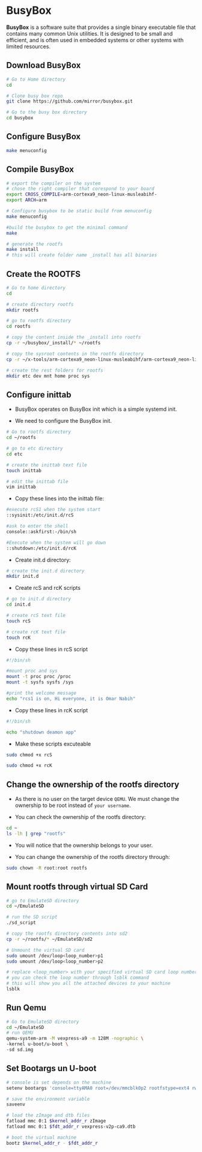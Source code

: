# BusyBox

**BusyBox** is a software suite that provides a single binary executable file that contains many common Unix utilities. It is designed to be small and efficient, and is often used in embedded systems or other systems with limited resources.

## Download BusyBox

```bash
# Go to Home directory
cd

# Clone busy box repo
git clone https://github.com/mirror/busybox.git

# Go to the busy box directory
cd busybox
```

## Configure BusyBox

```bash
make menuconfig
```

## Compile BusyBox 

```bash
# export the compiler on the system
# chose the right compiler that corespond to your board
export CROSS_COMPILE=arm-cortexa9_neon-linux-musleabihf-
export ARCH=arm

# Configure busybox to be static build from menuconfig
make menuconfig

#build the busybox to get the minimal command
make

# generate the rootfs
make install
# this will create folder name _install has all binaries
```
## Create the ROOTFS

```bash
# Go to home directory
cd 

# create directory rootfs
mkdir rootfs

# go to rootfs directory
cd rootfs

# copy the content inside the _install into rootfs
cp -r ~/busybox/_install/* ~/rootfs

# copy the sysroot contents in the rootfs directory
cp -r ~/x-tools/arm-cortexa9_neon-linux-musleabihf/arm-cortexa9_neon-linux-musleabihf/sysroot/* ~/rootfs

# create the rest folders for rootfs
mkdir etc dev mnt home proc sys
```

## Configure inittab
- BusyBox operates on BusyBox init which is a simple systemd init.

- We need to configure the BusyBox init.

```bash
# Go to rootfs directory
cd ~/rootfs

# go to etc directory
cd etc

# create the inittab text file
touch inittab

# edit the inittab file
vim inittab
```

- Copy these lines into the inittab file: 

```bash
#execute rcS1 when the system start
::sysinit:/etc/init.d/rcS

#ask to enter the shell
console::askfirst:-/bin/sh

#Execute when the system will go down
::shutdown:/etc/init.d/rcK
```
- Create init.d directory: 

```bash
# create the init.d directory
mkdir init.d
```

- Create rcS and rcK scripts

```bash
# go to init.d directory
cd init.d

# create rcS text file
touch rcS

# create rcK text file
touch rcK
```

- Copy these lines in rcS script

```bash
#!/bin/sh

#mount proc and sys
mount -t proc proc /proc
mount -t sysfs sysfs /sys

#print the welcome message
echo "rcs1 is on, Hi everyone, it is Omar Nabih"
```

- Copy these lines in rcK script

```bash
#!/bin/sh

echo "shutdown deamon app"
```

- Make these scripts excuteable

```bash 
sudo chmod +x rcS

sudo chmod +x rcK
```
## Change the ownership of the rootfs directory

- As there is no user on the target device `QEMU`. We must change the ownership to be root instead of `your username`.

- You can check the ownership of the rootfs directory:

```bash
cd ~
ls -lh | grep "rootfs"
```

- You will notice that the ownership belongs to your user.

- You can change the ownership of the rootfs directory through:

```bash
sudo chown -R root:root rootfs
```

## Mount rootfs through virtual SD Card

```bash
# go to EmulateSD directory
cd ~/EmulateSD

# run the SD script
./sd_script

# copy the rootfs directory contents into sd2
cp -r ~/rootfs/* ~/EmulateSD/sd2

# Unmount the virtual SD card
sudo umount /dev/loop<loop_number>p1
sudo umount /dev/loop<loop_number>p2

# replace <loop_number> with your specified virtual SD card loop number
# you can check the loop number through lsblk command
# this will show you all the attached devices to your machine
lsblk
```
## Run Qemu

```bash
# Go to EmulateSD directory
cd ~/EmulateSD
# run QEMU
qemu-system-arm -M vexpress-a9 -m 128M -nographic \
-kernel u-boot/u-boot \
-sd sd.img
```

## Set Bootargs un U-boot

```bash
# console is set depends on the machine
setenv bootargs 'console=ttyAMA0 root=/dev/mmcblk0p2 rootfstype=ext4 rw rootwait init=/sbin/init'

# save the environment variable
saveenv

# load the zImage and dtb files
fatload mmc 0:1 $kernel_addr_r zImage
fatload mmc 0:1 $fdt_addr_r vexpress-v2p-ca9.dtb

# boot the virtual machine
bootz $kernel_addr_r - $fdt_addr_r
```






